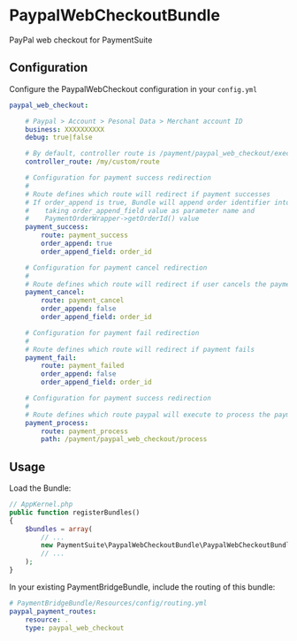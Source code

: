 PaypalWebCheckoutBundle
=======================

PayPal web checkout for PaymentSuite

Configuration
-----

Configure the PaypalWebCheckout configuration in your `config.yml`

``` yml
paypal_web_checkout:

    # Paypal > Account > Pesonal Data > Merchant account ID
    business: XXXXXXXXXX
    debug: true|false

    # By default, controller route is /payment/paypal_web_checkout/execute
    controller_route: /my/custom/route

    # Configuration for payment success redirection
    #
    # Route defines which route will redirect if payment successes
    # If order_append is true, Bundle will append order identifier into route
    #    taking order_append_field value as parameter name and
    #    PaymentOrderWrapper->getOrderId() value
    payment_success:
        route: payment_success
        order_append: true
        order_append_field: order_id

    # Configuration for payment cancel redirection
    #
    # Route defines which route will redirect if user cancels the payment
    payment_cancel:
        route: payment_cancel
        order_append: false
        order_append_field: order_id

    # Configuration for payment fail redirection
    #
    # Route defines which route will redirect if payment fails
    payment_fail:
        route: payment_failed
        order_append: false
        order_append_field: order_id

    # Configuration for payment success redirection
    #
    # Route defines which route paypal will execute to process the payment
    payment_process:
        route: payment_process
        path: /payment/paypal_web_checkout/process
```

Usage
-----

Load the Bundle:

``` php
// AppKernel.php 
public function registerBundles()
{
    $bundles = array(
        // ...
        new PaymentSuite\PaypalWebCheckoutBundle\PaypalWebCheckoutBundle()
        // ...
    );
}
```

In your existing PaymentBridgeBundle, include the routing of this bundle:

``` yml
# PaymentBridgeBundle/Resources/config/routing.yml
paypal_payment_routes:
    resource: .
    type: paypal_web_checkout
```
